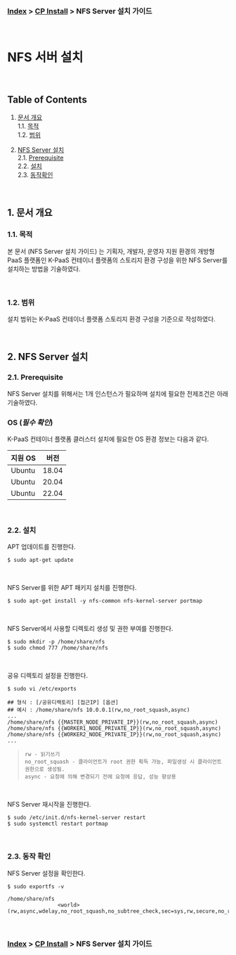 ### [Index](https://github.com/K-PaaS/container-platform/blob/master/README.md) > [CP Install](/install-guide/README.md) > NFS Server 설치 가이드

<br>

# NFS 서버 설치

<br>

## Table of Contents

1. [문서 개요](#1)<br>
  1.1. [목적](#1.1)<br>
  1.2. [범위](#1.2)

2. [NFS Server 설치](#2)<br>
  2.1. [Prerequisite](#2.1)<br>
  2.2. [설치](#2.2)<br>
  2.3. [동작확인](#2.3)

<br>

## <div id='1'> 1. 문서 개요

### <div id='1.1'> 1.1. 목적
본 문서 (NFS Server 설치 가이드) 는 기획자, 개발자, 운영자 지원 환경의 개방형 PaaS 플랫폼인 K-PaaS 컨테이너 플랫폼의 스토리지 환경 구성을 위한 NFS Server를 설치하는 방법을 기술하였다.

<br>

### <div id='1.2'> 1.2. 범위
설치 범위는 K-PaaS 컨테이너 플랫폼 스토리지 환경 구성을 기준으로 작성하였다.

<br>

## <div id='2'> 2. NFS Server 설치

### <div id='2.1'> 2.1. Prerequisite
NFS Server 설치를 위해서는 1개 인스턴스가 필요하며 설치에 필요한 전제조건은 아래 기술하였다.

### OS (***필수 확인***)
K-PaaS 컨테이너 플랫폼 클러스터 설치에 필요한 OS 환경 정보는 다음과 같다.

|지원 OS|버전|
|---|---|
|Ubuntu|18.04|
|Ubuntu|20.04|
|Ubuntu|22.04|

<br>

### <div id='2.2'> 2.2. 설치
APT 업데이트를 진행한다.
```
$ sudo apt-get update
```

<br>

NFS Server를 위한 APT 패키지 설치를 진행한다.
```
$ sudo apt-get install -y nfs-common nfs-kernel-server portmap
```

<br>

NFS Server에서 사용할 디렉토리 생성 및 권한 부여를 진행한다.
```
$ sudo mkdir -p /home/share/nfs
$ sudo chmod 777 /home/share/nfs
```

<br>

공유 디렉토리 설정을 진행한다.
```
$ sudo vi /etc/exports
```

```
## 형식 : [/공유디렉토리] [접근IP] [옵션]
## 예시 : /home/share/nfs 10.0.0.1(rw,no_root_squash,async)
...
/home/share/nfs {{MASTER_NODE_PRIVATE_IP}}(rw,no_root_squash,async)
/home/share/nfs {{WORKER1_NODE_PRIVATE_IP}}(rw,no_root_squash,async)
/home/share/nfs {{WORKER2_NODE_PRIVATE_IP}}(rw,no_root_squash,async)
...
```

> `rw - 읽기쓰기` <br>
> `no_root_squash - 클라이언트가 root 권한 획득 가능, 파일생성 시 클라이언트 권한으로 생성됨.`<br>
> `async - 요청에 의해 변경되기 전에 요청에 응답, 성능 향상용`

<br>

NFS Server 재시작을 진행한다.
```
$ sudo /etc/init.d/nfs-kernel-server restart
$ sudo systemctl restart portmap
```

<br>

### <div id='2.3'> 2.3. 동작 확인
NFS Server 설정을 확인한다.
```
$ sudo exportfs -v
```

```
/home/share/nfs
                <world>(rw,async,wdelay,no_root_squash,no_subtree_check,sec=sys,rw,secure,no_root_squash,no_all_squash)
```

<br>

### [Index](https://github.com/K-PaaS/container-platform/blob/master/README.md) > [CP Install](https://github.com/K-PaaS/container-platform/blob/master/install-guide/Readme.md) > NFS Server 설치 가이드
